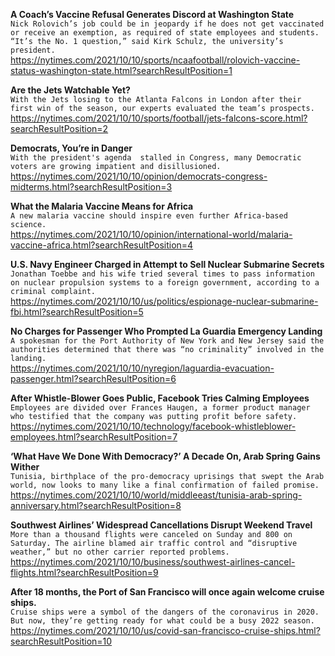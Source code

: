 **A Coach’s Vaccine Refusal Generates Discord at Washington State**\
`Nick Rolovich’s job could be in jeopardy if he does not get vaccinated or receive an exemption, as required of state employees and students. “It’s the No. 1 question,” said Kirk Schulz, the university’s president.`\
https://nytimes.com/2021/10/10/sports/ncaafootball/rolovich-vaccine-status-washington-state.html?searchResultPosition=1

**Are the Jets Watchable Yet?**\
`With the Jets losing to the Atlanta Falcons in London after their first win of the season, our experts evaluated the team’s prospects.`\
https://nytimes.com/2021/10/10/sports/football/jets-falcons-score.html?searchResultPosition=2

**Democrats, You’re in Danger**\
`With the president's agenda  stalled in Congress, many Democratic voters are growing impatient and disillusioned.`\
https://nytimes.com/2021/10/10/opinion/democrats-congress-midterms.html?searchResultPosition=3

**What the Malaria Vaccine Means for Africa**\
`A new malaria vaccine should inspire even further Africa-based science.`\
https://nytimes.com/2021/10/10/opinion/international-world/malaria-vaccine-africa.html?searchResultPosition=4

**U.S. Navy Engineer Charged in Attempt to Sell Nuclear Submarine Secrets**\
`Jonathan Toebbe and his wife tried several times to pass information on nuclear propulsion systems to a foreign government, according to a criminal complaint.`\
https://nytimes.com/2021/10/10/us/politics/espionage-nuclear-submarine-fbi.html?searchResultPosition=5

**No Charges for Passenger Who Prompted La Guardia Emergency Landing**\
`A spokesman for the Port Authority of New York and New Jersey said the authorities determined that there was “no criminality” involved in the landing.`\
https://nytimes.com/2021/10/10/nyregion/laguardia-evacuation-passenger.html?searchResultPosition=6

**After Whistle-Blower Goes Public, Facebook Tries Calming Employees**\
`Employees are divided over Frances Haugen, a former product manager who testified that the company was putting profit before safety.`\
https://nytimes.com/2021/10/10/technology/facebook-whistleblower-employees.html?searchResultPosition=7

**‘What Have We Done With Democracy?’ A Decade On, Arab Spring Gains Wither**\
`Tunisia, birthplace of the pro-democracy uprisings that swept the Arab world, now looks to many like a final confirmation of failed promise.`\
https://nytimes.com/2021/10/10/world/middleeast/tunisia-arab-spring-anniversary.html?searchResultPosition=8

**Southwest Airlines’ Widespread Cancellations Disrupt Weekend Travel**\
`More than a thousand flights were canceled on Sunday and 800 on Saturday. The airline blamed air traffic control and “disruptive weather,” but no other carrier reported problems.`\
https://nytimes.com/2021/10/10/business/southwest-airlines-cancel-flights.html?searchResultPosition=9

**After 18 months, the Port of San Francisco will once again welcome cruise ships.**\
`Cruise ships were a symbol of the dangers of the coronavirus in 2020. But now, they’re getting ready for what could be a busy 2022 season.`\
https://nytimes.com/2021/10/10/us/covid-san-francisco-cruise-ships.html?searchResultPosition=10

